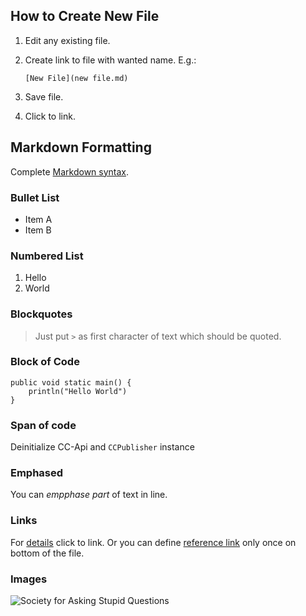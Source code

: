 ## How to Create New File
1. Edit any existing file.
2. Create link to file with wanted name. E.g.:

    `[New File](new file.md)`

3. Save file.
4. Click to link.

## Markdown Formatting
Complete [Markdown syntax](http://daringfireball.net/projects/markdown/syntax).

### Bullet List 
* Item A
* Item B

### Numbered List
1. Hello
2. World

### Blockquotes
> Just put `>` as first character of text which should be quoted.

### Block of Code
    public void static main() {
        println("Hello World")
    }

### Span of code
Deinitialize CC-Api and `CCPublisher` instance

### Emphased
You can *empphase part* of text in line.

### Links
For [details](example-details.md) click to link. Or you can define [reference link] only once on bottom of the file.

### Images
![Society for Asking Stupid Questions](society_for_asking_stupid_questions.jpg "Just ask")

[reference link]: example-details.md